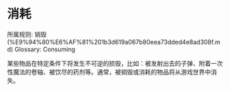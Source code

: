 # 消耗

所属规则: 销毁 (%E9%94%80%E6%AF%81%201b3d619a067b80eea73dded4e8ad308f.md)
Glossary: Consuming

某些物品在特定条件下将发生不可逆的损毁，比如：被发射出去的子弹、附着一次性魔法的卷轴、被饮尽的药剂等。通常，被销毁或消耗的物品将从游戏世界中消失。